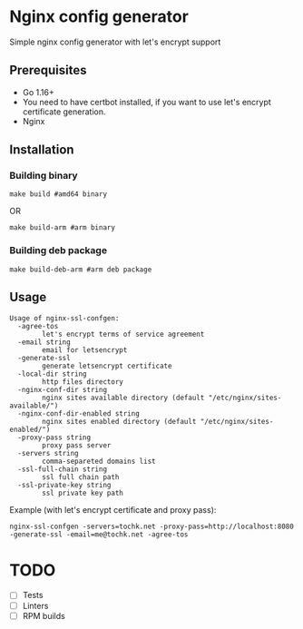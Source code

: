 # Nginx config generator

Simple nginx config generator with let's encrypt support

## Prerequisites

- Go 1.16+
- You need to have certbot installed, if you want to use let's encrypt certificate generation.
- Nginx

## Installation

### Building binary

```shell
make build #amd64 binary
```
OR
```shell
make build-arm #arm binary
```


### Building deb package

```shell
make build-deb-arm #arm deb package
```

## Usage

```
Usage of nginx-ssl-confgen:
  -agree-tos
        let's encrypt terms of service agreement
  -email string
        email for letsencrypt
  -generate-ssl
        generate letsencrypt certificate
  -local-dir string
        http files directory
  -nginx-conf-dir string
        nginx sites available directory (default "/etc/nginx/sites-available/")
  -nginx-conf-dir-enabled string
        nginx sites enabled directory (default "/etc/nginx/sites-enabled/")
  -proxy-pass string
        proxy pass server
  -servers string
        comma-separeted domains list
  -ssl-full-chain string
        ssl full chain path
  -ssl-private-key string
        ssl private key path
```

Example (with let's encrypt certificate and proxy pass):
```shell
nginx-ssl-confgen -servers=tochk.net -proxy-pass=http://localhost:8080 -generate-ssl -email=me@tochk.net -agree-tos
```

# TODO

- [ ] Tests
- [ ] Linters
- [ ] RPM builds